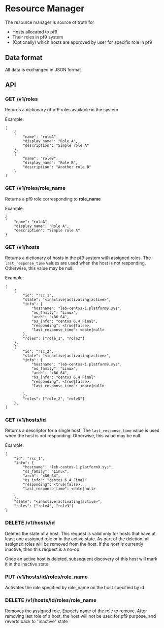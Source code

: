 # Resource Manager #

The resource manager is source of truth for
- Hosts allocated to pf9
- Their roles in pf9 system
- (Optionally) which hosts are approved by user for specific role in pf9

## Data format ##

All data is exchanged in JSON format


## API ##

### GET /v1/roles ###

Returns a dictionary of pf9 roles available in the system

Example:
```
[
    {
        "name": "roleA",
        "display_name": "Role A",
        "description": "Simple role A"
    },
    {
        "name": "roleB",
        "display_name": "Role B",
        "description": "Another role B"
    }
]
```
### GET /v1/roles/__role_name__ ###

Returns a pf9 role corresponding to __role_name__

Example:
```
{
    "name": "roleA",
    "display_name": "Role A",
    "description": "Simple role A"
}
```
### GET /v1/hosts ##

Returns a dictionary of hosts in the pf9 system with assigned roles.
The `last_response_time` values are used when the host is not responding.
Otherwise, this value may be null.

Example:
```
[
    {
        "id": "rsc_1",
        "state": "<inactive|activating|active>",
        "info": {
            "hostname": "leb-centos-1.platform9.sys",
            "os_family": "Linux",
            "arch": "x86_64",
            "os_info": "centos 6.4 Final",
            "responding": <true|false>,
            "last_response_time": <date|null>
        },
        "roles": ["role_1", "role2"]
    },
    {
        "id": "rsc_2",
        "state": "<inactive|activating|active>",
        "info": {
            "hostname": "leb-centos-1.platform9.sys",
            "os_family": "Linux",
            "arch": "x86_64",
            "os_info": "centos 6.4 Final"
            "responding": <true|false>,
            "last_response_time": <date|null>

        },
        "roles": ["role_2", "role5"]
    },
]
```
### GET /v1/hosts/__id__ ###

Returns a descriptor for a single host.
The `last_response_time` value is used when the host is not responding.
Otherwise, this value may be null.

Example:
```
{
    "id": "rsc_1",
    "info": {
        "hostname": "leb-centos-1.platform9.sys",
        "os_family": "Linux",
        "arch": "x86_64",
        "os_info": "centos 6.4 Final"
        "responding": <true|false>,
        "last_response_time": <date|null>

    },
    "state": "<inactive|activating|active>",
    "roles": ["role4", "role3"]
}
```

### DELETE /v1/hosts/__id__ ###

Deletes the state of a host. This request is valid only for hosts that have
at least one assigned role or in the active state. As part of the deletion,
all assigned roles will be removed from the host. If the host is currently
inactive, then this request is a no-op.

Once an active host is deleted, subsequent discovery of this host will mark it
in the inactive state.

### PUT /v1/hosts/__id__/roles/__role_name__ ###

Activates the role specified by role_name on the host specified by id


### DELETE /v1/hosts/__id__/roles/__role_name__ ###

Removes the assigned role. Expects name of the role to remove. After removing
last role of a host, the host will not be used for pf9 purpose,
and reverts back to "inactive" state

